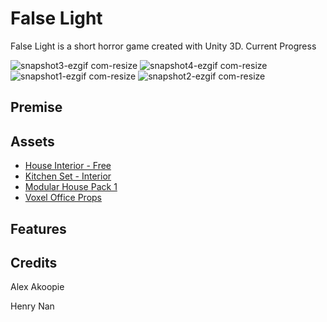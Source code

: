 # False Light
False Light is a short horror game created with Unity 3D.
Current Progress

![snapshot3-ezgif com-resize](https://github.com/user-attachments/assets/178412c2-3401-4245-a01d-8c5363f2711c)
![snapshot4-ezgif com-resize](https://github.com/user-attachments/assets/96d205ef-5f65-4185-8417-57b84facdafb)
![snapshot1-ezgif com-resize](https://github.com/user-attachments/assets/17a36b83-df8a-4692-bc63-9415961b50dc)
![snapshot2-ezgif com-resize](https://github.com/user-attachments/assets/6754a413-8aa0-4356-a42c-97223ea9df29)

## Premise

## Assets
- [House Interior - Free](https://assetstore.unity.com/packages/3d/props/interior/house-interior-free-258782)
- [Kitchen Set - Interior](https://assetstore.unity.com/packages/3d/props/furniture/kitchen-set-interior-263284)
- [Modular House Pack 1](https://assetstore.unity.com/packages/3d/environments/urban/modular-house-pack-1-236466)
- [Voxel Office Props](https://assetstore.unity.com/packages/3d/props/voxel-office-props-127772)

## Features

## Credits
Alex Akoopie

Henry Nan
